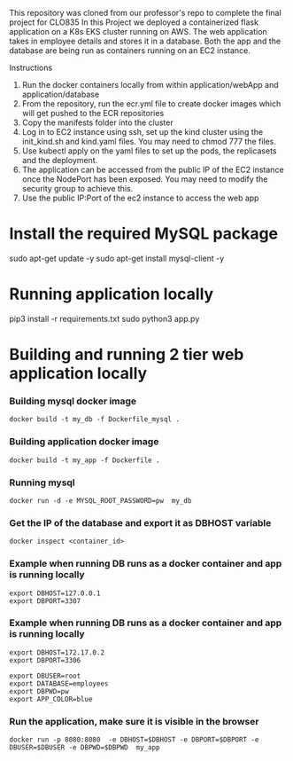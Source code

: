 This repository was cloned from our professor's repo to complete the final project for CLO835
In this Project we deployed a containerized flask application on a K8s EKS cluster running on AWS. The web application takes in employee details and stores it in a database. Both the app and the database are being run as containers running on an EC2 instance.

Instructions
1. Run the docker containers locally from within application/webApp and application/database
2. From the repository, run the ecr.yml file to create docker images which will get pushed to the ECR repositories
3. Copy the manifests folder into the cluster
3. Log in to EC2 instance using ssh, set up the kind cluster using the init_kind.sh and kind.yaml files. You may need to chmod 777 the files.
4. Use kubectl apply on the yaml files to set up the pods, the replicasets and the deployment. 
5. The application can be accessed from the public IP of the EC2 instance once the NodePort has been exposed. You may need to modify the security group to achieve this.
4. Use the public IP:Port of the ec2 instance to access the web app

# Install the required MySQL package

sudo apt-get update -y
sudo apt-get install mysql-client -y

# Running application locally
pip3 install -r requirements.txt
sudo python3 app.py
# Building and running 2 tier web application locally
### Building mysql docker image 
```docker build -t my_db -f Dockerfile_mysql . ```

### Building application docker image 
```docker build -t my_app -f Dockerfile . ```

### Running mysql
```docker run -d -e MYSQL_ROOT_PASSWORD=pw  my_db```


### Get the IP of the database and export it as DBHOST variable
```docker inspect <container_id>```


### Example when running DB runs as a docker container and app is running locally
```
export DBHOST=127.0.0.1
export DBPORT=3307
```
### Example when running DB runs as a docker container and app is running locally
```
export DBHOST=172.17.0.2
export DBPORT=3306
```
```
export DBUSER=root
export DATABASE=employees
export DBPWD=pw
export APP_COLOR=blue
```
### Run the application, make sure it is visible in the browser
```docker run -p 8080:8080  -e DBHOST=$DBHOST -e DBPORT=$DBPORT -e  DBUSER=$DBUSER -e DBPWD=$DBPWD  my_app```
